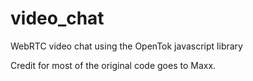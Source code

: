video_chat
==========

WebRTC video chat using the OpenTok javascript library

Credit for most of the original code goes to Maxx.
